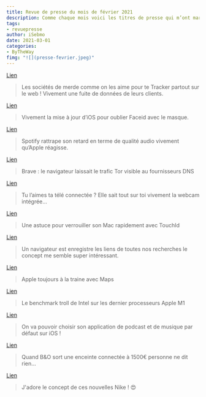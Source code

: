 ```yaml
---
title: Revue de presse du mois de février 2021
description: Comme chaque mois voici les titres de presse qui m’ont marqué. 
tags: 
- revuepresse
author: iSebmo
date: 2021-03-01
categories: 
- ByTheWay
fimg: "![](presse-fevrier.jpeg)"
--- 
```


[Lien](https://eltoro.com/ad-tech/ "Logiciel de tracking")

> Les sociétés de merde comme on les aime pour te Tracker partout sur le web ! Vivement une fuite de données de leurs clients.

[Lien](https://www.google.fr/amp/s/9to5mac.com/2021/02/01/unlock-iphone-face-id-mask-apple-watch/amp/)

> Vivement la mise à jour d’iOS pour oublier Faceid avec le masque. 

[Lien](https://www.macstories.net/linked/spotify-announces-it-will-offer-a-new-cd-quality-lossless-streaming-music-tier-later-this-year/)

> Spotify rattrape son retard en terme de qualité audio vivement qu’Apple réagisse.

[Lien](https://www.youtube.com/watch?v=yBb_g_xBen0)

> Brave : le navigateur laissait le trafic Tor visible au fournisseurs DNS

[Lien](https://www.washingtonpost.com/technology/2019/09/18/you-watch-tv-your-tv-watches-back/)

> Tu l’aimes ta télé connectée ? Elle sait tout sur toi vivement la webcam intégrée…

[Lien](https://blog.gete.net/2021/02/18/verrouiller-le-mac-avec-touch-id/)

> Une astuce pour verrouiller son Mac rapidement avec TouchId

[Lien](https://www.developpez.com/actu/312305/L-entrepreneur-francais-Dominique-Leca-recolte-9-5-millions-de-dollars-pour-sa-startup-Beam-qui-ambitionne-de-developper-un-navigateur-web-proposant-une-experience-cognitive-plus-aboutie/)

> Un navigateur est enregistre les liens de toutes nos recherches le concept me semble super intéressant.

[Lien](https://www.theverge.com/2021/2/9/22275558/apple-maps-beta-accident-speed-trap-reporting)

> Apple toujours à la traine avec Maps

[Lien](https://www.theverge.com/2021/2/8/22272041/intel-apple-macbook-m1-performance-benchmarks-processors)

> Le benchmark troll de Intel sur les dernier processeurs Apple M1

[Lien](https://www.theverge.com/2021/2/8/22272460/apple-ios-14-5-default-music-streaming-service-siri-spotify)

> On va pouvoir choisir son application de podcast et de musique par défaut sur iOS !

[Lien](https://www.theverge.com/2021/2/4/22264409/bang-and-olufsen-beosound-level-modular-streaming-smart-speaker-bluetooth-airplay)

> Quand B&O sort une enceinte connectée à 1500€ personne ne dit rien…


[Lien](https://www.theverge.com/tldr/2021/2/1/22260179/nike-go-flyease-shoes-hands-free-pricing-release-day)

> J'adore le concept de ces nouvelles Nike ! 😍